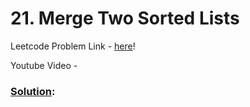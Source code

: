 # 21. Merge Two Sorted Lists

Leetcode Problem Link - [here](https://leetcode.com/problems/merge-two-sorted-lists/description/?envType=study-plan-v2&envId=top-100-liked)!

Youtube Video - 

### [Solution]():

```cpp

```

